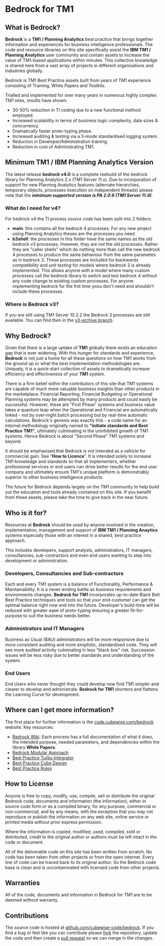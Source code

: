 # Bedrock for TM1

## What is Bedrock?

**Bedrock** is a **TM1 / Planning Analytics** best practice that brings together information and experiences for business intelligence professionals. The code and resource libraries on this site specifically assist the **IBM TM1 / Planning Analytics** user community and contain assets to increase the value of TM1-based applications within minutes. This collective knowledge is shared here from a vast array of projects in different organisations and industries globally.

Bedrock is TM1 Best Practice assets built from years of TM1 experience consisting of Training, White Papers and Toolkits.

Trialled and implemented for over many years in numerous highly complex TM1 sites, results have shown:
* 30-50% reduction in TI coding due to a new functional method employed. 
* Increased scalability in terms of business logic complexity, data sizes & concurrency.
* Dramatically faster proto-typing phase. 
* Increased auditing & testing via a 3-mode standardised logging system.
* Reduction in Developer/Administration training.
* Reduction in cost of Administrating TM1.

## Minimum TM1 / IBM Planning Analytics Version

The latest release **bedrock v4.0** is a complete reebuild of the bedrock library for Planning Analytics 2.x (TM1 Server 11.x). Due to incorporation of support for new Planning Analytics features (alternate hierarchies, temporary objects, processes execution on independent threads) please note that the _**minimum supported version is PA 2.0.6 (TM1 Server 11.4)**_.

### What do I need for v4?
For bedrock v4 the TI process _source code_ has been split into 2 folders:

* **main**: this contains all the bedrock 4 processes. For any new project using Planning Analytics theses are the processes you need
* **b3shell**: the processes in this folder have the same names as the old bedrock v3 processes. However, they are _not_ the old processes. Rather they are "caller shells" which do nothing more than call the new bedrock 4 processes to produce the same behaviour from the same parametes as in bedrock 3. These processes are included for _backwards compatibility_ and _unit testing_ for models where bedrock 3 is already implemented. This allows anyone with a model where many custom processes call the bedrock library to switch and test bedrock 4 without any code change to existing custom processes. For anyone implementing bedrock for the frst time yoou don't need and shouldn't include these processes. 

### Where is Bedrock v3?

If you are still using TM1 Server 10.2.2 the Bedrock 3 processes are still available. You can find then in the [v3-archive branch](https://github.com/cubewise-code/bedrock/tree/v3-archive).

## Why Bedrock?

Given that there is a large uptake of **TM1** globally there exists an education gap that is ever widening. With this hunger for standards and experience, **Bedrock** is not just a home for all these questions on how TM1 works from the ground up or what the best implementation methodologies are. Uniquely, it is a quick-start collection of assets to dramatically increase efficiency and effectiveness of your **TM1** system.

There is a firm belief within the contributors of this site that TM1 systems are capable of much more valuable business insights than other products in the marketplace. Financial Reporting, Financial Budgeting or Operational Planning systems may be attempted by many products and could easily be successful. However, these are "First Phase" systems and business value takes a quantum leap when the Operational and Financial are automatically linked - not by over-night batch processing but by real-time automatic calculations. Bedrock's genesis was exactly this - a code name for an internal methodology originally named to **"initiate standards and Best Practice TM1"**, ultimately culminating in the uninhibited growth of TM1 systems. Hence Bedrock is about "Second Phase" TM1 systems and beyond.

It should be emphasized that Bedrock is not intended as a vehicle for commercial gain. See “**How to Licence**”. It is intended solely to increase TM1 knowledge and standards so that all implementers, whether professional services or end users can drive better results for the end user company and ultimately ensure TM1's unique platform is demonstrably superior to other business intelligence products.

The future for Bedrock depends largely on the TM1 community to help build out the education and tools already contained on this site. If you benefit from these assets, please take the time to give back in the near future.

## Who is it for?

Resources at **Bedrock** should be used by anyone involved in the creation, implementation, management and support of **IBM TM1 / Planning Anaytics** systems especially those with an interest in a shared, best practice approach.

This includes developers, support analysts, administrators, IT managers, consultancies, sub-contractors and even end users wanting to step into development or administration.

### Developers, Consultancies and Sub-contractors

Each and every TM1 system is a balance of Functionality, Performance & Maintainability. It is a never-ending battle as business requirements and environments changes. **Bedrock for TM1** incorporates up-to-date Black Belt Best Practice techniques and tools so that your end-customer can get the optimal balance right now and into the future. Developer's build-time will be reduced with greater ease of proto-typing ensuring a greater fit-for-purpose to suit the business needs better.

### Administrators and IT Managers

Business as Usual (BAU) administrators will be more responsive due to more consistent auditing and more simplistic, standardised code. They will see more audited activity culminating in less "black box" risk. Succession issues will be less risky due to better standards and understanding of the system.

### End Users

End Users who never thought they could develop now find TM1 simpler and clearer to develop and administrate. **Bedrock for TM1** shortens and flattens the Learning Curve for development.

## Where can I get more information?

The first place for further information is the [code.cubewise.com/bedrock](https://code.cubewise.com/bedrock) website. Key resources:

* [Bedrock Wiki](https://github.com/cubewise-code/bedrock/wiki). Each process has a full documentation of what it does, the intended purpose, needed parameters, and dependencies within the library
**White Papers**:
* [Bedrock Modular Approach](https://code.cubewise.com/s/White_Paper_Modular_Approach.pdf)
* [Best Practice Turbo Integrator](https://code.cubewise.com/s/White_Paper_Best_Practice_Turbo_Integrator.pdf)
* [Best Practice Cube Design](https://code.cubewise.com/s/White_Paper_Best_Practice_Cube_Design.pdf)
* [Best Practice Rules](https://code.cubewise.com/s/White_Paper_Best_Practice_Rules.pdf)

## How to License

Anyone is free to copy, modify, use, compile, sell or distribute the original Bedrock code, documents and information (the information), either in source code form or as a compiled binary, for any purpose, commercial or non-commercial, and by any means, with the exception that you may not reproduce or publish the information on any web site, online service or printed media without prior express permission.

Where the information is copied, modified, used, compiled, sold or distributed, credit to the original author or authors must be left intact in the code or document.

All of the deliverable code on this site has been written from scratch. No code has been taken from other projects or from the open internet. Every line of code can be traced back to its original author. So the Bedrock code base is clean and is uncontaminated with licensed code from other projects.

## Warranties

All of the code, documents and information in Bedrock for TM1 are to be deemed without warranty.

## Contributions

The source code is hosted at [github.com/cubewise-code/bedrock](https://github.com/cubewise-code/bedrock). If you find a bug or feel like you can contribute please [fork](https://help.github.com/articles/fork-a-repo/) the repository, update the code and then create a [pull request](https://help.github.com/articles/about-pull-requests/) so we can merge in the changes.
